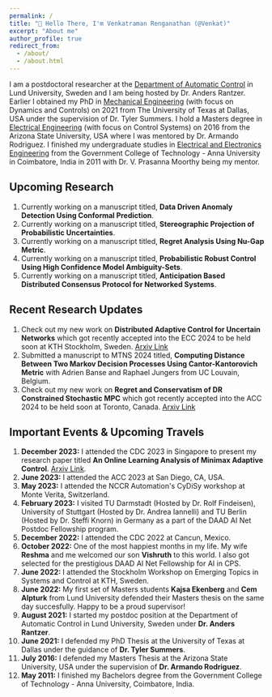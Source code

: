```yaml
---
permalink: /
title: "👋 Hello There, I'm Venkatraman Renganathan (@Venkat)"
excerpt: "About me"
author_profile: true
redirect_from: 
  - /about/
  - /about.html
---
```


I am a postdoctoral researcher at the [Department of Automatic Control](https://control.lth.se) in Lund University, Sweden and I am being hosted by Dr. Anders Rantzer. Earlier I obtained my PhD in [Mechanical Engineering](https://me.utdallas.edu) (with focus on Dynamics and Controls) on 2021 from The University of Texas at Dallas, USA under the supervision of Dr. Tyler Summers. I hold a Masters degree in [Electrical Engineering](https://ecee.engineering.asu.edu) (with focus on Control Systems) on 2016 from the Arizona State University, USA where I was mentored by Dr. Armando Rodriguez. I finished my undergraduate studies in [Electrical and Electronics Engineering](https://gct.ac.in/19/department-eee-about-department) from the Government College of Technology - Anna University in Coimbatore, India in 2011 with Dr. V. Prasanna Moorthy being my mentor.

## Upcoming Research
1. Currently working on a manuscript titled, **Data Driven Anomaly Detection Using Conformal Prediction**.
1. Currently working on a manuscript titled, **Stereographic Projection of Probabilistic Uncertainties**.
1. Currently working on a manuscript titled, **Regret Analysis Using Nu-Gap Metric**.
1. Currently working on a manuscript titled, **Probabilistic Robust Control Using High Confidence Model Ambiguity-Sets**.
1. Currently working on a manuscript titled, **Anticipation Based Distributed Consensus Protocol for Networked Systems**.

## Recent Research Updates
1. Check out my new work on **Distributed Adaptive Control for Uncertain Networks** which got recently accepted into the ECC 2024 to be held soon at KTH Stockholm, Sweden. [Arxiv Link](https://arxiv.org/pdf/2310.17364.pdf) 
1. Submitted a manuscript to MTNS 2024 titled, **Computing Distance Between Two Markov Decision Processes Using Cantor-Kantorovich Metric** with Adrien Banse and Raphael Jungers from UC Louvain, Belgium. 
1. Check out my new work on **Regret and Conservatism of DR Constrained Stochastic MPC** which got recently accepted into the ACC 2024 to be held soon at Toronto, Canada. [Arxiv Link](https://arxiv.org/pdf/2309.12190.pdf)

## Important Events & Upcoming Travels
1. **December 2023:** I attended the CDC 2023 in Singapore to present my research paper titled **An Online Learning Analysis of Minimax Adaptive Control**. [Arxiv Link](https://arxiv.org/pdf/2307.07268.pdf). 
1. **June 2023:** I attended the ACC 2023 at San Diego, CA, USA.
1. **May 2023:** I attended the NCCR Automation's CyDiSy workshop at Monte Verita, Switzerland.
1. **February 2023:** I visited TU Darmstadt (Hosted by Dr. Rolf Findeisen), University of Stuttgart (Hosted by Dr. Andrea Iannelli) and TU Berlin (Hosted by Dr. Steffi Knorn) in Germany as a part of the DAAD AI Net Postdoc Fellowship program.
1. **December 2022:** I attended the CDC 2022 at Cancun, Mexico.
1. **October 2022:** One of the most happiest months in my life. My wife **Reshma** and me welcomed our son **Vishruth** to this world. I also got selected for the prestigious DAAD AI Net Fellowship for AI in CPS.
1. **June 2022:** I attended the Stockholm Workshop on Emerging Topics in Systems and Control at KTH, Sweden.
1. **June 2022:** My first set of Masters students **Kajsa Ekenberg** and **Cem Alpturk** from Lund University defended their Masters thesis on the same day succesfully. Happy to be a proud supervisor!
1. **August 2021:** I started my postdoc position at the Department of Automatic Control in Lund University, Sweden under **Dr. Anders Rantzer**.
1. **June 2021:** I defended my PhD Thesis at the University of Texas at Dallas under the guidance of **Dr. Tyler Summers**.
1. **July 2016:** I defended my Masters Thesis at the Arizona State University, USA under the supervision of **Dr. Armando Rodriguez**.
1. **May 2011:** I finished my Bachelors degree from the Government College of Technology - Anna University, Coimbatore, India.
